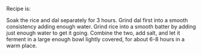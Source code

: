 Recipe is:

Soak the rice and dal separately for 3 hours. Grind dal first into a smooth consistency adding enough water. Grind rice into a smooth batter by adding just enough water to get it going. Combine the two, add salt, and let it ferment in a large enough bowl lightly covered, for about 6-8 hours in a warm place.